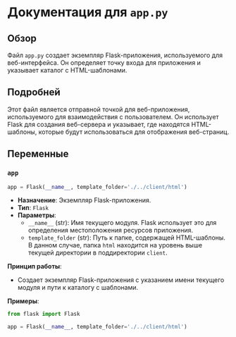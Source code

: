 # Документация для `app.py`

## Обзор

Файл `app.py` создает экземпляр Flask-приложения, используемого для веб-интерфейса. Он определяет точку входа для приложения и указывает каталог с HTML-шаблонами.

## Подробней

Этот файл является отправной точкой для веб-приложения, используемого для взаимодействия с пользователем. Он использует Flask для создания веб-сервера и указывает, где находятся HTML-шаблоны, которые будут использоваться для отображения веб-страниц.

## Переменные

### `app`

```python
app = Flask(__name__, template_folder='./../client/html')
```

- **Назначение**: Экземпляр Flask-приложения.
- **Тип**: `Flask`
- **Параметры**:
  - `__name__` (str): Имя текущего модуля. Flask использует это для определения местоположения ресурсов приложения.
  - `template_folder` (str): Путь к папке, содержащей HTML-шаблоны. В данном случае, папка `html` находится на уровень выше текущей директории в поддиректории `client`.

**Принцип работы**:
   - Создает экземпляр Flask-приложения с указанием имени текущего модуля и пути к каталогу с шаблонами.

**Примеры**:

```python
from flask import Flask

app = Flask(__name__, template_folder='./../client/html')